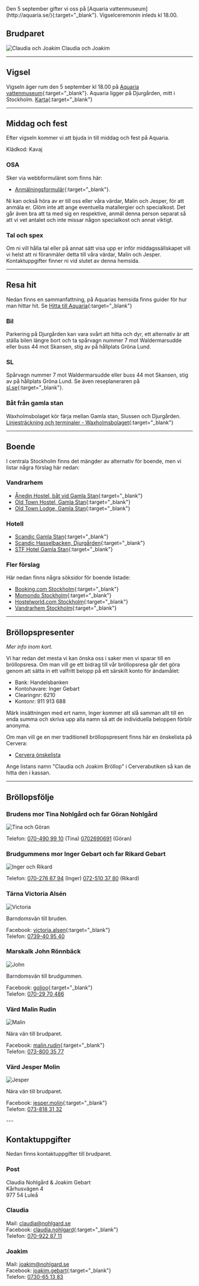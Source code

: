 <div class="nobreak">
Den 5 september gifter vi oss på [Aquaria vattenmuseum](http://aquaria.se/){:target="_blank"}.
Vigselceremonin inleds kl 18.00.

## Brudparet

![Claudia och Joakim](/assets/images/brudpar.jpg) Claudia och Joakim

---

</div>
<div class="nobreak">

## Vigsel

Vigseln äger rum den 5 september kl 18.00 på [Aquaria
vattenmuseum](http://aquaria.se/){:target="_blank"}. Aquaria ligger på Djurgården, mitt i
Stockholm. [Karta](https://www.google.se/maps/place/Aquaria+Vattenmuseum/){:target="_blank"}

---
</div>
<div class="nobreak">

## Middag och fest

Efter vigseln kommer vi att bjuda in till middag och fest på Aquaria.

Klädkod: Kavaj

### OSA

Sker via webbformuläret som finns här:

 - [Anmälningsformulär](http://goo.gl/forms/FrqIvG4RT3){:target="_blank"}.

Ni kan också höra av er till oss eller våra värdar, Malin och Jesper, för att anmäla
er. Glöm inte att ange eventuella matallergier och specialkost. Det går även
bra att ta med sig en respektive, anmäl denna person separat så att vi vet
antalet och inte missar någon specialkost och annat viktigt.

### Tal och spex

Om ni vill hålla tal eller på annat sätt visa upp er inför middagssällskapet vill
vi helst att ni föranmäler detta till våra värdar, Malin och Jesper.
Kontaktuppgifter finner ni vid slutet av denna hemsida.

---
</div>
<div class="nobreak">

## Resa hit

Nedan finns en sammanfattning, på Aquarias hemsida finns guider för hur man
hittar hit. Se [Hitta till Aquaria](http://aquaria.se/Infor-besoket/HITTA-HIT/){:target="_blank"}

### Bil

Parkering på Djurgården kan vara svårt att hitta och dyr, ett alternativ är att
ställa bilen längre bort och ta spårvagn nummer 7 mot Waldermarsudde eller buss
44 mot Skansen, stig av på hållplats Gröna Lund.

### SL

Spårvagn nummer 7 mot Waldermarsudde eller buss 44 mot Skansen, stig av på
hållplats Gröna Lund. Se även reseplaneraren på [sl.se](http://sl.se/){:target="_blank"}.

### Båt från gamla stan

Waxholmsbolaget kör färja mellan Gamla stan, Slussen och Djurgården.
[Linjesträckning och terminaler - Waxholmsbolaget](http://www.waxholmsbolaget.se/resa/djurgardsfarjan/terminaler/){:target="_blank"}

---
</div>
<div class="nobreak">

## Boende

I centrala Stockholm finns det mängder av alternativ för boende, men vi listar
några förslag här nedan:

### Vandrarhem

 - [Ånedin Hostel, båt vid Gamla Stan](http://www.anedinhostel.com/){:target="_blank"}
 - [Old Town Hostel, Gamla Stan](http://www.oldtownhostel-stockholm.com/){:target="_blank"}
 - [Old Town Lodge, Gamla Stan](http://oldtownlodge.se/){:target="_blank"}

### Hotell

 - [Scandic Gamla Stan](http://www.scandichotels.se/Hotels/Sverige/Stockholm/Scandic-Gamla-Stan/){:target="_blank"}
 - [Scandic Hasselbacken, Djurgården](http://www.scandichotels.se/Hotels/Sverige/Stockholm/Scandic-Hasselbacken/){:target="_blank"}
 - [STF Hotel Gamla Stan](http://www.hotelgamlastan.se/hostel.aspx){:target="_blank"}

### Fler förslag

Här nedan finns några söksidor för boende listade:

 - [Booking.com Stockholm](http://www.booking.com/Stockholm-Hotels){:target="_blank"}
 - [Momondo Stockholm](http://www.momondo.se/hotell-stockholm){:target="_blank"}
 - [Hostelworld.com Stockholm](http://www.hostelworld.com/Stockholm){:target="_blank"}
 - [Vandrarhem Stockholm](http://www.vandrarhemstockholm.biz/){:target="_blank"}

---
</div>
<div class="nobreak">

## Bröllopspresenter

*Mer info inom kort.*

Vi har redan det mesta vi kan önska oss i saker men vi sparar till en
bröllopsresa. Om man vill ge ett bidrag till vår bröllopsresa går det göra
genom att sätta in ett valfritt belopp på ett särskilt konto för ändamålet:

- Bank: Handelsbanken
- Kontohavare: Inger Gebart
- Clearingnr: 6210
- Kontonr:  911 913 688

Märk insättningen med ert namn, Inger kommer att slå samman allt till en
enda summa och skriva upp alla namn så att de individuella beloppen förblir
anonyma.

Om man vill ge en mer traditionell bröllopspresent finns här en önskelista på Cervera:

- [Cervera önskelista](https://www.cervera.se/Cervera-Club/Event/?code=ed418eef-8845-4dbf-9a6a-0615a2273aa9)

Ange listans namn "Claudia och Joakim Bröllop" i Cerverabutiken så kan de hitta
den i kassan.

---
</div>
<div class="nobreak">

## Bröllopsfölje

<div class="nobreak">

### Brudens mor Tina Nohlgård och far Göran Nohlgård

![Tina och Göran](/assets/images/tina-goran.jpg)

Telefon: [070-490 99 10](tel:+46704909910) (Tina) [0702690691](tel:+46702690691) (Göran)

</div>
<div class="nobreak">

### Brudgummens mor Inger Gebart och far Rikard Gebart

![Inger och Rikard](/assets/images/inger-rikard.jpg)

Telefon: [070-276 67 94](tel:+46702766794) (Inger) [072-510 37 80](tel:+46725103780) (Rikard)

</div>
<div class="nobreak">

### Tärna Victoria Alsén

![Victoria](/assets/images/victoria.jpg)

Barndomsvän till bruden.

Facebook: [victoria.alsen](https://www.facebook.com/victoria.alsen){:target="_blank"}<br />
Telefon: [0739-40 95 40](tel:+46739409540)

</div>
<div class="nobreak">

### Marskalk John Rönnbäck

![John](/assets/images/john.jpg)

Barndomsvän till brudgummen.

Facebook: [golioo](https://www.facebook.com/golioo){:target="_blank"}<br />
Telefon: [070-29 70 486](tel:+46702970486)

</div>
<div class="nobreak">

### Värd Malin Rudin

![Malin](/assets/images/malin.jpg)

Nära vän till brudparet.

Facebook: [malin.rudin](https://www.facebook.com/malin.rudin){:target="_blank"}<br />
Telefon: [073-800 35 77](tel:+46738003577)

</div>
<div class="nobreak">

### Värd Jesper Molin

![Jesper](/assets/images/jesper.jpg)

Nära vän till brudparet.

Facebook: [jesper.molin](https://www.facebook.com/jesper.molin){:target="_blank"}<br />
Telefon: [073-818 31 32](tel:+46738183132)

</div>
---
</div>
<div class="nobreak">

## Kontaktuppgifter

Nedan finns kontaktuppgifter till brudparet.

### Post

Claudia Nohlgård & Joakim Gebart<br />
Kårhusvägen 4<br />
977 54 Luleå

### Claudia

Mail: [claudia@nohlgard.se](mailto:claudia@nohlgard.se)<br />
Facebook: [claudia.nohlgard](https://www.facebook.com/claudia.nohlgard){:target="_blank"}<br />
Telefon: [070-922 87 11](tel:+46709228711)

### Joakim

Mail: [joakim@nohlgard.se](mailto:joakim@nohlgard.se)<br />
Facebook: [joakim.gebart](https://www.facebook.com/joakim.gebart){:target="_blank"}<br />
Telefon: [0730-65 13 83](tel:+46730651383)

</div>
